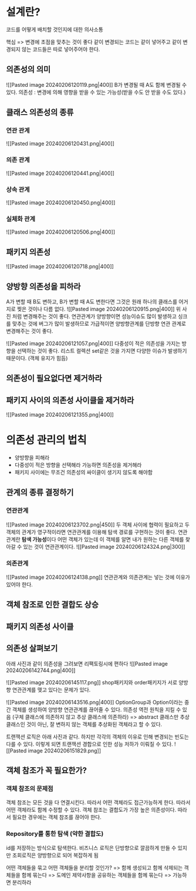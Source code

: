 # 설계란?
코드를 어떻게 배치할 것인지에 대한 의사소통

핵심 => 변경에 초점을 맞추는 것이 좋다
같이 변경되는 코드는 같이 넣어주고 같이 변경되지 않는 코드들은 따로 넣어주어야 한다.

## 의존성의 의미
![[Pasted image 20240206120119.png|400]]
B가 변경될 때 A도 함께 변경될 수 있다.
의존성 : 변경에 의해 영향을 받을 수 있는 가능성(받을 수도 안 받을 수도 있다.)

## 클래스 의존성의 종류
### 연관 관계
![[Pasted image 20240206120431.png|400]]
### 의존 관계
![[Pasted image 20240206120441.png|400]]
### 상속 관계
![[Pasted image 20240206120450.png|400]]
### 실체화 관계
![[Pasted image 20240206120506.png|400]]

## 패키지 의존성
![[Pasted image 20240206120718.png|400]]

## 양방향 의존성을 피하라
A가 변할 때 B도 변하고, B가 변할 때 A도 변한다면 그것은 원래 하나의 클래스를 어거지로 찢은 것이나 다름 없다.
![[Pasted image 20240206120915.png|400]]
위 사진 처럼 변경해주는 것이 좋다.
연관관계가 양방향이면 성능이슈도 많이 발생하고 싱크를 맞추는 것에 버그가 많이 발생하므로 가급적이면 양방향관계를 단방향 연관 관계로 변경해주는 것이 좋다.

![[Pasted image 20240206121057.png|400]]
다중성이 적은 의존성을 가지는 방향을 선택하는 것이 좋다.
리스트 컬렉션 set같은 것을 가지면 다양한 이슈가 발생하기 때문이다. (객체 유지가 힘듬)

## 의존성이 필요없다면 제거하라

## 패키지 사이의 의존성 사이클을 제거하라
![[Pasted image 20240206121355.png|400]]

# 의존성 관리의 법칙
- 양방향을 피해라
- 다중성이 적은 방향을 선택해라 가능하면 의존성을 제거해라
- 패키지 사이에는 무조건 의존성의 싸이클이 생기지 않도록 해야함

## 관계의 종류 결정하기
### 연관관계

![[Pasted image 20240206123702.png|450]]
두 객체 사이에 협력이 필요하고 두 객체의 관계가 영구적이라면 연관관계를 이용해 탐색 경로를 구현하는 것이 좋다.
연관관계란 **탐색 가능성**이다
어떤 객체가 있는데 이 객체를 알면 내가 원하는 다른 객체를 찾아갈 수 있는 것이 연관관계이다.
![[Pasted image 20240206124324.png|300]]

### 의존관계
![[Pasted image 20240206124138.png]]
연관관계와 의존관계는 넣는 것에 이유가 있어야 한다.

## 객체 참조로 인한 결합도 상승
## 패키지 의존성 사이클

## 의존성 살펴보기

아래 사진과 같이 의존성을 그려보면 리팩토링시에 편하다
![[Pasted image 20240206142744.png|400]]

![[Pasted image 20240206145117.png]]
shop패키지와 order패키지가 서로 양방향 연관관계를 맺고 있다는 문제가 있다. 

![[Pasted image 20240206143516.png|400]]
OptionGroup과 Option이라는 중간 객체를 생성하여 양방향 연관관계를 끊어줄 수 있다.
의존성 역전 원칙을 지킬 수 있음 (구체 클래스에 의존하지 않고 추상 클래스에 의존하라) => abstract 클래스만 추상 클래스인 것이 아닌, 잘 변하지 않는 객체를 추상화된 객체라고 할 수 있다.

트랜잭션 로직은 아래 사진과 같다.
하지만 각각의 객체의 이유로 인해 변경되는 빈도는 다를 수 있다.
이렇게 되면 트랜잭션 경합으로 인한 성능 저하가 이뤄질 수 있다.
![[Pasted image 20240206151829.png]]

## 객체 참조가 꼭 필요한가?
### 객체 참조의 문제점
객체 참조는 모든 것을 다 연결시킨다.
따라서 어떤 객체라도 접근가능하게 한다.
따라서 어떤 객체라도 함께 수정할 수 있다.
객체 참조는 결합도가 가장 높은 의존성이다.
따라서 필요한 경우에는 객체 참조를 끊어야 한다.

### Repository를 통한 탐색 (약한 결합도)
id를 저장하는 방식으로 탐색한다.
비즈니스 로직은 단방향으로 깔끔하게 만들 수 있지만
조회로직은 양방향으로 되어 복잡하게 됨

어떤 객체들을 묶고 어떤 객체들을 분리할 것인가?
=> 함께 생성되고 함께 삭제되는 객체들을 함께 묶는다
=> 도메인 제약사항을 공유하는 객체들을 함께 묶는다
=> 가능하면 분리하라